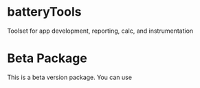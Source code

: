 # batteryTools
Toolset for app development, reporting, calc, and instrumentation

# Beta Package
This is a beta version package. You can use
